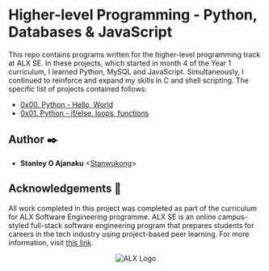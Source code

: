 # Higher-level Programming - Python, Databases & JavaScript

This repo contains programs written for the higher-level programming track at ALX SE. In these projects, which started in month 4 of the Year 1 curriculum, I learned Python, MySQL and JavaScript. Simultaneously, I continued to reinforce and expand my skills in C and shell scripting. The specific list of projects contained follows:

- [0x00. Python - Hello, World](./0x00-python-hello_world)
- [0x01. Python - if/else, loops, functions](./0x01-python-if_else_loops_functions/)


## Author :black_nib:

- **Stanley O Ajanaku** <[Stanwukong](https://github.com/stanwukong)>

## Acknowledgements :pray:

All work completed in this project was completed as part of the curriculum for ALX Software Engineering programme. ALX SE is an online campus-styled full-stack software engineering program that prepares students for careers in the tech industry using project-based peer learning. For more information, visit [this link](https://www.alxafrica.com/).

<p align="center">
	<img src="https://africabusinesscommunities.com/Images/Key%20Logos/alx.png"
		alt="ALX Logo"
	>
</p>
